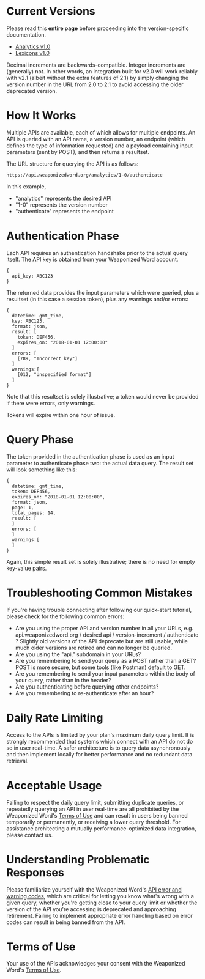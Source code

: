 # Current Versions
Please read this **entire page** before proceeding into the version-specific documentation.

- [Analytics v1.0](/analytics/1-0.md)
- [Lexicons v1.0](/lexicons/1-0.md)

Decimal increments are backwards-compatible. Integer increments are (generally) not. In other words, an integration built for v2.0 will work reliably with v2.1 (albeit without the extra features of 2.1) by simply changing the version number in the URL from 2.0 to 2.1 to avoid accessing the older deprecated version.

# How It Works
Multiple APIs are available, each of which allows for multiple endpoints. An API is queried with an API name, a version number, an endpoint (which defines the type of information requested) and a payload containing input parameters (sent by POST), and then returns a resultset.

The URL structure for querying the API is as follows:

```
https://api.weaponizedword.org/analytics/1-0/authenticate
```

In this example,

- "analytics" represents the desired API
- "1-0" represents the version number
- "authenticate" represents the endpoint

# Authentication Phase
Each API requires an authentication handshake prior to the actual query itself. The API key is obtained from your Weaponized Word account.

```
{
  api_key: ABC123
}
```

The returned data provides the input parameters which were queried, plus a resultset (in this case a session token), plus any warnings and/or errors:

```
{
  datetime: gmt_time,
  key: ABC123,
  format: json,
  result: [
    token: DEF456,
    expires_on: "2018-01-01 12:00:00"
  ]
  errors: [
    [789, "Incorrect key"]
  ]
  warnings:[
    [012, "Unspecified format"]
  ]
}
```

Note that this resultset is solely illustrative; a token would never be provided if there were errors, only warnings.

Tokens will expire within one hour of issue.

# Query Phase
The token provided in the authentication phase is used as an input parameter to authenticate phase two: the actual data query. The result set will look something like this:

```
{
  datetime: gmt_time,
  token: DEF456,
  expires_on: "2018-01-01 12:00:00",
  format: json,
  page: 1,
  total_pages: 14,
  result: [
  ]
  errors: [
  ]
  warnings:[
  ]
}
```

Again, this simple result set is solely illustrative; there is no need for empty key-value pairs.

# Troubleshooting Common Mistakes
If you're having trouble connecting after following our quick-start tutorial, please check for the following common errors:

- Are you using the proper API and version number in all your URLs, e.g. api.weaponizedword.org / desired api / version-increment / authenticate ? Slightly old versions of the API deprecate but are still usable, while much older versions are retired and can no longer be queried.
- Are you using the "api." subdomain in your URLs?
- Are you remembering to send your query as a POST rather than a GET? POST is more secure, but some tools (like Postman) default to GET.
- Are you remembering to send your input parameters within the body of your query, rather than in the header?
- Are you authenticating before querying other endpoints?
- Are you remembering to re-authenticate after an hour?

# Daily Rate Limiting
Access to the APIs is limited by your plan's maximum daily query limit. It is strongly recommended that systems which connect with an API do not do so in user real-time. A safer architecture is to query data asynchronously and then implement locally for better performance and no redundant data retrieval.

# Acceptable Usage
Failing to respect the daily query limit, submitting duplicate queries, or repeatedly querying an API in user real-time are all prohibited by the Weaponized Word's [Terms of Use](https://weaponizedword.org/terms_of_use) and can result in users being banned temporarily or permanently, or receiving a lower query threshold. For assistance architecting a mutually performance-optimized data integration, please contact us.

# Understanding Problematic Responses
Please familiarize yourself with the Weaponized Word's [API error and warning codes](https://weaponizedword.org/api_error_codes), which are critical for letting you know what's wrong with a given query, whether you're getting close to your query limit or whether the version of the API you're accessing is deprecated and approaching retirement. Failing to implement appropriate error handling based on error codes can result in being banned from the API.

# Terms of Use
Your use of the APIs acknowledges your consent with the Weaponized Word's [Terms of Use](https://weaponizedword.org/terms_of_use).
